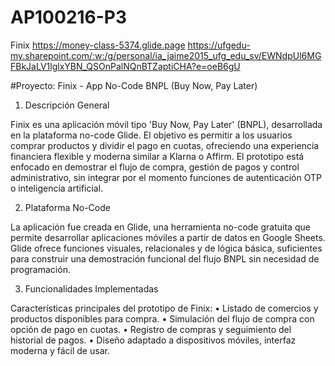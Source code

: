 # AP100216-P3
Finix
https://money-class-5374.glide.page
https://ufgedu-my.sharepoint.com/:w:/g/personal/ia_jaime2015_ufg_edu_sv/EWNdpUl6MGFBkJaLV1lglxYBN_QSOnPalNQnBTZaptiCHA?e=oeB6gU

#Proyecto: Finix - App No-Code BNPL (Buy Now, Pay Later)
1. Descripción General

Finix es una aplicación móvil tipo 'Buy Now, Pay Later' (BNPL), desarrollada en la plataforma no-code Glide. El objetivo es permitir a los usuarios comprar productos y dividir el pago en cuotas, ofreciendo una experiencia financiera flexible y moderna similar a Klarna o Affirm. El prototipo está enfocado en demostrar el flujo de compra, gestión de pagos y control administrativo, sin integrar por el momento funciones de autenticación OTP o inteligencia artificial.

2. Plataforma No-Code

La aplicación fue creada en Glide, una herramienta no-code gratuita que permite desarrollar aplicaciones móviles a partir de datos en Google Sheets. Glide ofrece funciones visuales, relacionales y de lógica básica, suficientes para construir una demostración funcional del flujo BNPL sin necesidad de programación.

3. Funcionalidades Implementadas

Características principales del prototipo de Finix:
• Listado de comercios y productos disponibles para compra.
• Simulación del flujo de compra con opción de pago en cuotas.
• Registro de compras y seguimiento del historial de pagos.
• Diseño adaptado a dispositivos móviles, interfaz moderna y fácil de usar.

